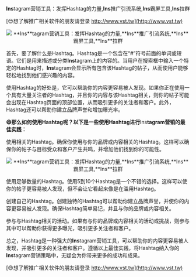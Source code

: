 **Ins**tagram营销工具：发挥Hashtag的力量,**Ins**推广引流系统,**Ins**霸屏工具,**Ins**拉群

[😍想了解推广相关软件的朋友请登录 http://www.vst.tw](http://www.vst.tw)

 <center><img src="https://vst.tw/MP4/tuiguang/png/6.png" alt="**Ins**tagram营销工具：发挥Hashtag的力量,**Ins**推广引流系统,**Ins**霸屏工具,**Ins**拉群"></center>

首先，要了解什么是Hashtag。Hashtag是一个包含在“#”符号前面的单词或短语。它们是用来描述或分类**Ins**tagram上的内容的。当用户在搜索框中输入一个特定的Hashtag时，**Ins**tagram会显示所有包含该Hashtag的帖子，从而使用户能够轻松地找到他们感兴趣的内容。

使用Hashtag的好处是，它可以帮助你的内容更容易被人发现。如果你正在使用一个具有大量关注者的Hashtag，并且你的内容与该Hashtag相关，则你的帖子可能会出现在Hashtag页面的顶部位置，从而吸引更多的关注者和客户。此外，Hashtag还可以帮助你建立品牌声誉和增加曝光率。

**😄那么如何使用Hashtag呢？以下是一些使用Hashtag进行**Ins**tagram营销的最佳实践：**

使用相关的Hashtag。确保你使用与你的品牌或内容相关的Hashtag。这样可以确保你的帖子与目标受众和客户产生共鸣，并增加他们找到你的可能性。

 <center><img src="https://vst.tw/MP4/tuiguang/png/2.png" alt="**Ins**tagram营销工具：发挥Hashtag的力量,**Ins**推广引流系统,**Ins**霸屏工具,**Ins**拉群"></center>

使用足够数量的Hashtag。使用5到10个Hashtag是一个不错的选择。这样可以使你的帖子更容易被人发现，但不会让它看起来像是在滥用Hashtag。

创建自己的Hashtag。创建独特的Hashtag可以帮助你建立品牌声誉，并使你的内容更容易被人发现。确保Hashtag简单易记，并且与你的品牌或内容相关。

参与与Hashtag相关的活动。如果有与你的品牌或内容相关的活动或挑战，则参与其中可以帮助你获得更多曝光，吸引更多关注者和客户。

总之，Hashtag是一种强大的**Ins**tagram营销工具，可以帮助你的内容更容易被人发现，并吸引更多的关注者和客户。遵循以上最佳实践，将Hashtag纳入你的**Ins**tagram营销策略中，无疑会为你带来更多的成功和成果。

[😍想了解推广相关软件的朋友请登录 http://www.vst.tw](http://www.vst.tw)



